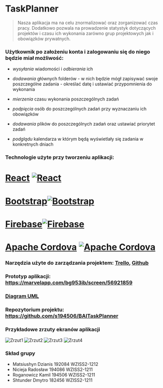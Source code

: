 # TaskPlanner

> Nasza aplikacja ma na celu znormalizować oraz zorganizować czas pracy. Dodatkowo pozwala na prowadzenie statystyk dotyczących projektów i czasu ich wykonania  zarówno grup projektowych jak i obowiązków prywatnych.


### Użytkownik po założeniu konta i zalogowaniu  się do niego będzie miał możliwość:

* *wysyłania* wiadomości i *odbierania* ich

* *dodawania* głównych folderów - w nich będzie mógł zapisywać swoje poszczególne zadania - określać datę i ustawiać przypomnienia do wykonania

* *mierzenia* czasu wykonania poszczególnych zadań

* *podpięcia* osób do poszczególnych zadań przy wyznaczaniu ich obowiązków

* *dodawania* plików do poszczególnych zadań  oraz ustawiać priorytet zadań

* *podglądu* kalendarza w którym będą wyświetlały się zadania w konkretnych dniach

### Technologie użyte przy tworzeniu aplikacji: 
# [React](https://reactjs.org) [![React](https://d2eip9sf3oo6c2.cloudfront.net/tags/images/000/000/026/square_256/react.png)](https://reactjs.org)
# [Bootstrap](https://getbootstrap.com)[![Bootstrap](https://cdn.iconscout.com/icon/free/png-256/bootstrap-226077.png)](https://getbootstrap.com)
# [Firebase](https://firebase.google.com/?gclid=EAIaIQobChMIivKru57J4gIVjg8YCh1nvgkAEAAYASAAEgJl9vD_BwE)[![Firebase](https://firebaseopensource.com/logo-small.png)](https://firebase.google.com/?gclid=EAIaIQobChMIivKru57J4gIVjg8YCh1nvgkAEAAYASAAEgJl9vD_BwE)
# [Apache Cordova](https://cordova.apache.org) [![Apache Cordova](https://pbs.twimg.com/profile_images/1769287743/cordova_256.png)](https://cordova.apache.org)


### Narzędzia użyte do zarządzania projektem: [Trello](https://trello.com/b/AFdwetRw/taskplaner-lista-zadań), [Github](https://github.com/s194506/BAITaskPlanner/projects/1)
### Prototyp aplikacji: <https://marvelapp.com/bg953ib/screen/56921859>
### [Diagram UML](https://www.draw.io/?lightbox=1&highlight=0000ff&edit=_blank&layers=1&nav=1&title=polska%20wersja#Uhttps%3A%2F%2Fdrive.google.com%2Fuc%3Fid%3D1euKm-pQtpW_KGVxQYJKmmFJs1mCwmcza%26export%3Ddownload)
### Repozytorium projektu: <https://github.com/s194506/BAITaskPlanner>

### Przykładowe zrzuty ekranów aplikacji

![Zrzut1](https://github.com/s194506/BAITaskPlanner/blob/master/foto_app/image_4.png?raw=true)
![Zrzut2](https://github.com/s194506/BAITaskPlanner/blob/master/foto_app/image_2.png?raw=true)
![Zrzut3](https://github.com/s194506/BAITaskPlanner/blob/master/foto_app/image_3.png?raw=true)
![Zrzut4](https://github.com/s194506/BAITaskPlanner/blob/master/foto_app/image_1.png?raw=true)

### Skład grupy
- Matsiushyn Dzianis 192084 WZISS2-1212
- Nicieja Radosław 194086 WZISS2-1211
- Roganowicz Kamil 194506 WZISS2-1211
- Shtunder Dmytro 182456 WZISS2-1211
